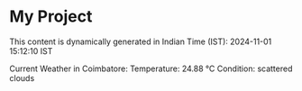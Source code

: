 # My Project

This content is dynamically generated in Indian Time (IST): 2024-11-01 15:12:10 IST


Current Weather in Coimbatore:
Temperature: 24.88 °C
Condition: scattered clouds
